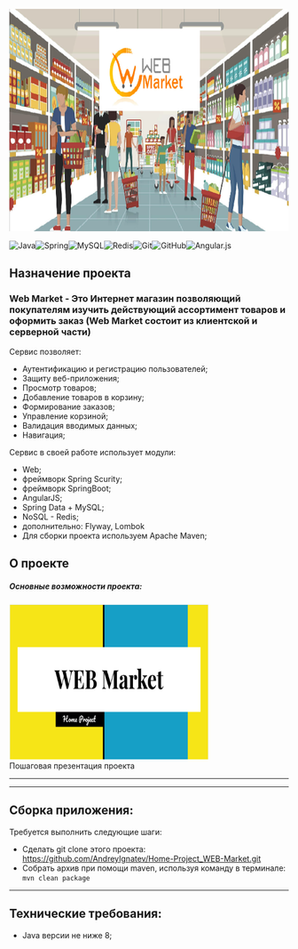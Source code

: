 <p align="left">
  <img width="1200" height="400" src="img/logo_market.png">
</p>

![Java](https://img.shields.io/badge/java-%23ED8B00.svg?style=for-the-badge&logo=java&logoColor=white)![Spring](https://img.shields.io/badge/spring-%236DB33F.svg?style=for-the-badge&logo=spring&logoColor=white)![MySQL](https://img.shields.io/badge/mysql-%2300f.svg?style=for-the-badge&logo=mysql&logoColor=white)![Redis](https://img.shields.io/badge/redis-%23DD0031.svg?style=for-the-badge&logo=redis&logoColor=white)![Git](https://img.shields.io/badge/git-%23F05033.svg?style=for-the-badge&logo=git&logoColor=white)![GitHub](https://img.shields.io/badge/github-%23121011.svg?style=for-the-badge&logo=github&logoColor=white)![Angular.js](https://img.shields.io/badge/angular.js-%23E23237.svg?style=for-the-badge&logo=angularjs&logoColor=white)

<h2> Назначение проекта </h2>

<h3> Web Market - Это Интернет магазин позволяющий покупателям изучить действующий ассортимент товаров и оформить заказ (Web Market состоит из клиентской и серверной части)</h3>
<body>
   <dev>
   <p>Сервис позволяет:</p>
     <ul>
     <li> Аутентификацию и регистрацию пользователей;</li>
     <li> Защиту веб-приложения;</li>
     <li> Просмотр товаров;</li>
     <li> Добавление товаров в корзину;</li>
     <li> Формирование заказов;</li>
     <li> Управление корзиной;</li>
     <li> Валидация вводимых данных;</li>
     <li> Навигация;</li>
     </ul>
   </dev>
  <dev>
   <p> Сервис в своей работе использует модули:</p>
   <ul>
     <li>Web;</li>
     <li>фреймворк Spring Scurity;</li>
     <li>фреймворк SpringBoot;</li>
     <li>AngularJS;</li>  
     <li>Spring Data + MySQL;</li>  
     <li>NoSQL - Redis;</li>  
     <li>дополнительно: Flyway, Lombok</li>  
     <li>Для сборки проекта используем Apache Maven;</li>
     </ul>
  </dev>
    <dev>
   <h2>О проекте</h2>
   <p><h5>Основные возможности проекта:</h5></p>
<p><a href="https://docs.google.com/presentation/d/1bmJCXntNLrWKNgowr8dzer7sV7U9p9KI2sbOT_sMEKc/edit?usp=sharing"><img src="img/img_present.png" width="360" height="280" alt="Главное окно"></a><br>
Пошаговая презентация проекта </p>
   <hr>
     </dev>
   <hr>

  <dev>
     <h2>Сборка приложения:</h2>

   <dev>
   <p>Требуется выполнить следующие шаги:</p>
     <ul>
     <li>Сделать git clone этого проекта: <a href="https://github.com/AndreyIgnatev/Home-Project_WEB-Market.git">https://github.com/AndreyIgnatev/Home-Project_WEB-Market.git</a></li>
     <li>Собрать архив при помощи maven, используя команду в терминале: <code>mvn clean package</code></li>
    </ul>
         </dev>
  </dev>
   <hr>
     <dev>
     <h2>Технические требования:</h2>
<ul> 
<li> Java версии не ниже 8; </li> 
</ul>
</dev>